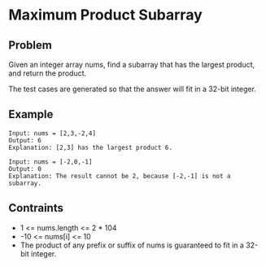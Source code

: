 # Maximum Product Subarray

## Problem

Given an integer array nums, find a subarray that has the largest product, and return the product.

The test cases are generated so that the answer will fit in a 32-bit integer.

## Example

```text
Input: nums = [2,3,-2,4]
Output: 6
Explanation: [2,3] has the largest product 6.
```

```text
Input: nums = [-2,0,-1]
Output: 0
Explanation: The result cannot be 2, because [-2,-1] is not a subarray.
```

## Contraints

- 1 <= nums.length <= 2 * 104
- -10 <= nums[i] <= 10
- The product of any prefix or suffix of nums is guaranteed to fit in a 32-bit integer.
